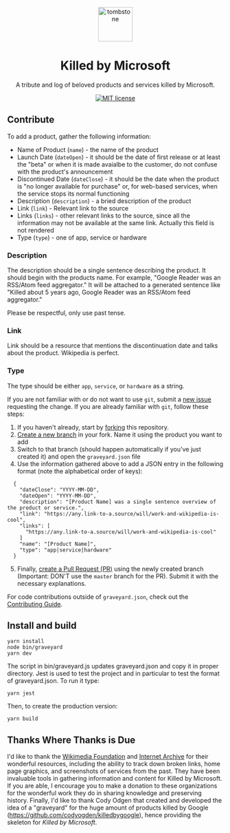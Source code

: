 <div align="center">
  <img src="src/assets/tombstone.png" alt="tombstone" style="height: 80px; width: 80px; padding: 0 20px;">
  <h1>Killed by Microsoft</h1>
  <p>A tribute and log of beloved products and services killed by Microsoft.</p>
</div>

<div align="center">

[![MIT license](https://img.shields.io/badge/License-MIT-blue.svg)](/LICENSE) 



</div>

## Contribute

To add a product, gather the following information:

- Name of Product (`name`) - the name of the product
- Launch Date (`dateOpen`) - it should be the date of first release or at least the "beta" or when it is made avaialbe to the customer, do not confuse with the product's announcement
- Discontinued Date (`dateClose`) - it should be the date when the product is "no longer available for purchase" or, for web-based services, when the service stops its normal functioning
- Description (`description`) - a bried description of the product
- Link (`link`) - Relevant link to the source
- Links (`links`) - other relevant links to the source, since all the information may not be available at the same link. Actually this field is not rendered
- Type (`type`) - one of app, service or hardware


### Description
The description should be a single sentence describing the product. It should begin with the products name. For example, "Google Reader was an RSS/Atom feed aggregator." It will be attached to a generated sentence like "Killed about 5 years ago, Google Reader was an RSS/Atom feed aggregator."

Please be respectful, only use past tense.

### Link
Link should be a resource that mentions the discontinuation date and talks about the product. Wikipedia is perfect.

### Type
The type should be either `app`, `service`, or `hardware` as a string.

If you are not familiar with or do not want to use `git`, submit a [new issue](https://github.com/fabiuz/killedbymicrosoft/issues/new?template=add-an-obituary.md) requesting the change. If you are already familiar with `git`, follow these steps:

1. If you haven't already, start by [forking](https://help.github.com/en/articles/fork-a-repo) this repository. 
2. [Create a new branch](https://help.github.com/en/desktop/contributing-to-projects/creating-a-branch-for-your-work) in your fork. Name it using the product you want to add 
3. Switch to that branch (should happen automatically if you've just created it) and open the `graveyard.json` file
4. Use the information gathered above to add a JSON entry in the following format (note the alphabetical order of keys):
```
  {
    "dateClose": "YYYY-MM-DD",
    "dateOpen": "YYYY-MM-DD",
    "description": "[Product Name] was a single sentence overview of the product or service.",
    "link": "https://any.link-to-a.source/will/work-and-wikipedia-is-cool",
    "links": [
      "https://any.link-to-a.source/will/work-and-wikipedia-is-cool"
    ]
    "name": "[Product Name]",
    "type": "app|service|hardware"
  }
```
5. Finally, [create a Pull Request (PR)](https://help.github.com/en/articles/creating-a-pull-request) using the newly created branch (Important: DON'T use the `master` branch for the PR). Submit it with the necessary explanations.  

For code contributions outside of `graveyard.json`, check out the [Contributing Guide](.github/CONTRIBUTING.md).


## Install and build

    yarn install
    node bin/graveyard
    yarn dev

The script in bin/graveyard.js updates graveyard.json and copy it in proper directory. 
Jest is used to test the project and in particular to test the format of graveyard.json. To run it type:

    yarn jest

Then, to create the production version:

    yarn build

## Thanks Where Thanks is Due
I'd like to thank the [Wikimedia Foundation](https://wikimediafoundation.org) and [Internet Archive](https://archive.org/) for their wonderful resources, including the ability to track down broken links, home page graphics, and screenshots of services from the past. They have been invaluable tools in gathering information and content for Killed by Microsoft. If you are able, I encourage you to make a donation to these organizations for the wonderful work they do in sharing knowledge and preserving history.
Finally, I'd like to thank Cody Odgen that created and developed the idea of a "graveyard" for the huge amount of products killed by Google  (https://github.com/codyogden/killedbygoogle), hence providing the skeleton for *Killed by Microsoft*.
